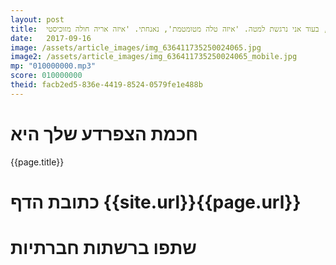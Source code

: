 ```yaml
---
layout: post
title:  וכך התאהב האריה בכבש. 'מלמל והפנה את עיניך, אני אסתיר את עיני, בעוד אני נרגשת למטה. 'איזה טלה מטומטמת', נאנחתי. 'איזה אריה חולה מזוכיסטי'
date:   2017-09-16
image: /assets/article_images/img_636411735250024065.jpg
image2: /assets/article_images/img_636411735250024065_mobile.jpg
mp: "010000000.mp3"
score: 010000000
theid: facb2ed5-836e-4419-8524-0579fe1e488b
---
```

# חכמת הצפרדע שלך היא
{{page.title}}

# כתובת הדף {{site.url}}{{page.url}}
# שתפו ברשתות חברתיות